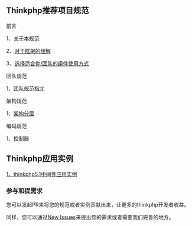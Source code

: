 ## Thinkphp推荐项目规范
前言

1、[关于本规范](docs/1-about.md)

2、[对于框架的理解](docs/2-about_framework.md)

3、[选择适合你/团队的组件使用方式](docs/3-choice.md)

团队规范

1、[团队规范指北](docs/teamwork.md)

架构规范

1、[架构分层](docs/mvc_and_more.md)

编码规范

1、[控制器](docs/controller.md)

## Thinkphp应用实例
[1、thinkphp5.1中间件应用实例](demo/5.1/middleware/README.md)

### 参与和提需求
您可以发起PR来将您的规范或者实例贡献出来，让更多的thinkphp开发者收益。

同样，您可以通过[New Issues](https://github.com/liuqianDev/thinkphp-specification/issues/new)来提出您的需求或者需要我们完善的地方。
